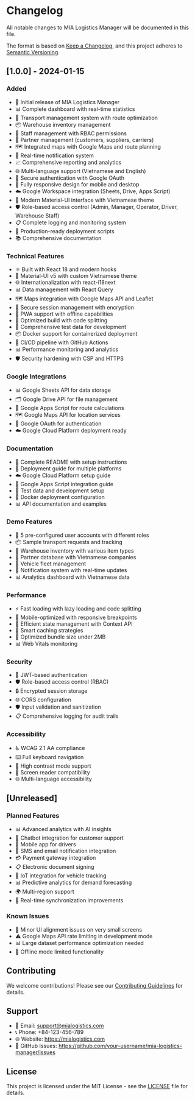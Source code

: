 # Changelog

All notable changes to MIA Logistics Manager will be documented in this file.

The format is based on [Keep a Changelog](https://keepachangelog.com/en/1.0.0/),
and this project adheres to [Semantic Versioning](https://semver.org/spec/v2.0.0.html).

## [1.0.0] - 2024-01-15

### Added

- 🚀 Initial release of MIA Logistics Manager
- 📊 Complete dashboard with real-time statistics
- 🚛 Transport management system with route optimization
- 📦 Warehouse inventory management
- 👥 Staff management with RBAC permissions
- 🤝 Partner management (customers, suppliers, carriers)
- 🗺️ Integrated maps with Google Maps and route planning
- 🔔 Real-time notification system
- 📈 Comprehensive reporting and analytics
- 🌐 Multi-language support (Vietnamese and English)
- 🔐 Secure authentication with Google OAuth
- 📱 Fully responsive design for mobile and desktop
- ☁️ Google Workspace integration (Sheets, Drive, Apps Script)
- 🎨 Modern Material-UI interface with Vietnamese theme
- 🛡️ Role-based access control (Admin, Manager, Operator, Driver, Warehouse Staff)
- 📋 Complete logging and monitoring system
- 🔧 Production-ready deployment scripts
- 📚 Comprehensive documentation

### Technical Features

- ⚛️ Built with React 18 and modern hooks
- 🎨 Material-UI v5 with custom Vietnamese theme
- 🌐 Internationalization with react-i18next
- 📊 Data management with React Query
- 🗺️ Maps integration with Google Maps API and Leaflet
- 🔐 Secure session management with encryption
- 📱 PWA support with offline capabilities
- 🚀 Optimized build with code splitting
- 🧪 Comprehensive test data for development
- 📦 Docker support for containerized deployment
- 🔄 CI/CD pipeline with GitHub Actions
- 📊 Performance monitoring and analytics
- 🛡️ Security hardening with CSP and HTTPS

### Google Integrations

- 📊 Google Sheets API for data storage
- 🗂️ Google Drive API for file management
- 🤖 Google Apps Script for route calculations
- 🗺️ Google Maps API for location services
- 🔐 Google OAuth for authentication
- ☁️ Google Cloud Platform deployment ready

### Documentation

- 📖 Complete README with setup instructions
- 🚀 Deployment guide for multiple platforms
- ☁️ Google Cloud Platform setup guide
- 🤖 Google Apps Script integration guide
- 🧪 Test data and development setup
- 🐳 Docker deployment configuration
- 📊 API documentation and examples

### Demo Features

- 👤 5 pre-configured user accounts with different roles
- 📦 Sample transport requests and tracking
- 🏪 Warehouse inventory with various item types
- 🤝 Partner database with Vietnamese companies
- 🚗 Vehicle fleet management
- 🔔 Notification system with real-time updates
- 📊 Analytics dashboard with Vietnamese data

### Performance

- ⚡ Fast loading with lazy loading and code splitting
- 📱 Mobile-optimized with responsive breakpoints
- 🔄 Efficient state management with Context API
- 💾 Smart caching strategies
- 🎯 Optimized bundle size under 2MB
- 📊 Web Vitals monitoring

### Security

- 🔐 JWT-based authentication
- 🛡️ Role-based access control (RBAC)
- 🔒 Encrypted session storage
- 🌐 CORS configuration
- 🛡️ Input validation and sanitization
- 📋 Comprehensive logging for audit trails

### Accessibility

- ♿ WCAG 2.1 AA compliance
- ⌨️ Full keyboard navigation
- 🎨 High contrast mode support
- 📱 Screen reader compatibility
- 🌐 Multi-language accessibility

## [Unreleased]

### Planned Features

- 📊 Advanced analytics with AI insights
- 🤖 Chatbot integration for customer support
- 📱 Mobile app for drivers
- 🔔 SMS and email notification integration
- 💳 Payment gateway integration
- 📋 Electronic document signing
- 🚗 IoT integration for vehicle tracking
- 📊 Predictive analytics for demand forecasting
- 🌍 Multi-region support
- 🔄 Real-time synchronization improvements

### Known Issues

- 🐛 Minor UI alignment issues on very small screens
- ⚠️ Google Maps API rate limiting in development mode
- 📊 Large dataset performance optimization needed
- 🔄 Offline mode limited functionality

## Contributing

We welcome contributions! Please see our [Contributing Guidelines](CONTRIBUTING.md) for details.

## Support

- 📧 Email: <support@mialogistics.com>
- 📞 Phone: +84-123-456-789
- 🌐 Website: <https://mialogistics.com>
- 💬 GitHub Issues: <https://github.com/your-username/mia-logistics-manager/issues>

## License

This project is licensed under the MIT License - see the [LICENSE](LICENSE) file for details.
